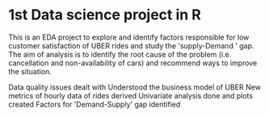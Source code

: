 # 1st Data science project in R
This is an EDA project to explore and identify factors responsible for low customer satisfaction of UBER rides and study the 'supply-Demand ' gap.
The aim of analysis is to identify the root cause of the problem (i.e. cancellation and non-availability of cars) 
and recommend ways to improve the situation.

Data quality issues dealt with
Understood the business model of UBER
New metrics of hourly data of rides derived
Univariate analysis done and plots created
Factors for 'Demand-Supply' gap identified
